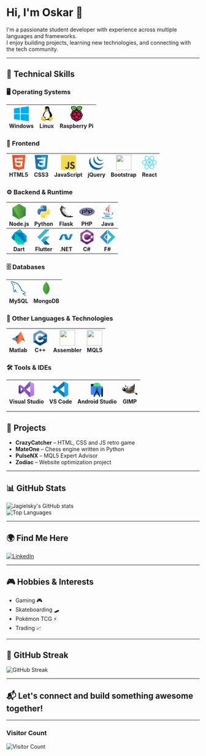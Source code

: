 # Hi, I'm Oskar 👋

I'm a passionate student developer with experience across multiple languages and frameworks.  
I enjoy building projects, learning new technologies, and connecting with the tech community.

---

## 🚀 Technical Skills

### 🖥️ Operating Systems
| <img src="https://raw.githubusercontent.com/devicons/devicon/master/icons/windows8/windows8-original.svg" width="40" height="40"/><br>**Windows** | <img src="https://raw.githubusercontent.com/devicons/devicon/master/icons/linux/linux-original.svg" width="40" height="40"/><br>**Linux** | <img src="https://raw.githubusercontent.com/devicons/devicon/master/icons/raspberrypi/raspberrypi-original.svg" width="40" height="40"/><br>**Raspberry Pi** |
|:---:|:---:|:---:|

### 🎨 Frontend
| <img src="https://raw.githubusercontent.com/devicons/devicon/master/icons/html5/html5-original.svg" width="40" height="40"/><br>**HTML5** | <img src="https://raw.githubusercontent.com/devicons/devicon/master/icons/css3/css3-original.svg" width="40" height="40"/><br>**CSS3** | <img src="https://raw.githubusercontent.com/devicons/devicon/master/icons/javascript/javascript-original.svg" width="40" height="40"/><br>**JavaScript** | <img src="https://raw.githubusercontent.com/devicons/devicon/master/icons/jquery/jquery-original.svg" width="40" height="40"/><br>**jQuery** | <img src="https://camo.githubusercontent.com/ecd695fb1ffadab6633f9fcdffaeebc58f3cca722260f0dec7dc607bd9d0e740/68747470733a2f2f676574626f6f7473747261702e636f6d2f646f63732f352e322f6173736574732f6272616e642f626f6f7473747261702d6c6f676f2d736861646f772e706e67" width="40" height="40"/><br>**Bootstrap** | <img src="https://raw.githubusercontent.com/devicons/devicon/master/icons/react/react-original.svg" width="40" height="40"/><br>**React** |
|:---:|:---:|:---:|:---:|:---:|:---:|

### ⚙️ Backend & Runtime
| <img src="https://raw.githubusercontent.com/devicons/devicon/master/icons/nodejs/nodejs-original.svg" width="40" height="40"/><br>**Node.js** | <img src="https://raw.githubusercontent.com/devicons/devicon/master/icons/python/python-original.svg" width="40" height="40"/><br>**Python** | <img src="https://raw.githubusercontent.com/devicons/devicon/master/icons/flask/flask-original.svg" width="40" height="40"/><br>**Flask** | <img src="https://raw.githubusercontent.com/devicons/devicon/master/icons/php/php-original.svg" width="40" height="40"/><br>**PHP** | <img src="https://raw.githubusercontent.com/devicons/devicon/master/icons/java/java-original.svg" width="40" height="40"/><br>**Java** |
|:---:|:---:|:---:|:---:|:---:|
| <img src="https://raw.githubusercontent.com/devicons/devicon/master/icons/dart/dart-original.svg" width="40" height="40"/><br>**Dart** | <img src="https://raw.githubusercontent.com/devicons/devicon/master/icons/flutter/flutter-original.svg" width="40" height="40"/><br>**Flutter** | <img src="https://raw.githubusercontent.com/devicons/devicon/master/icons/dot-net/dot-net-original.svg" width="40" height="40"/><br>**.NET** | <img src="https://raw.githubusercontent.com/devicons/devicon/master/icons/csharp/csharp-original.svg" width="40" height="40"/><br>**C#** | <img src="https://raw.githubusercontent.com/devicons/devicon/master/icons/fsharp/fsharp-original.svg" width="40" height="40"/><br>**F#** |

### 🗄️ Databases
| <img src="https://raw.githubusercontent.com/devicons/devicon/master/icons/mysql/mysql-original.svg" width="40" height="40"/><br>**MySQL** | <img src="https://raw.githubusercontent.com/devicons/devicon/master/icons/mongodb/mongodb-original.svg" width="40" height="40"/><br>**MongoDB** |
|:---:|:---:|

### 🔣 Other Languages & Technologies
| <img src="https://raw.githubusercontent.com/devicons/devicon/master/icons/matlab/matlab-original.svg" width="40" height="40"/><br>**Matlab** | <img src="https://raw.githubusercontent.com/devicons/devicon/master/icons/cplusplus/cplusplus-original.svg" width="40" height="40"/><br>**C++** | <img src="https://cdn-icons-png.flaticon.com/512/2250/2250218.png" width="40" height="40"/><br>**Assembler** | <img src="https://upload.wikimedia.org/wikipedia/commons/b/b1/MQL5_Community_Logo.png" width="40" height="40"/><br>**MQL5** |
|:---:|:---:|:---:|:---:|

### 🛠️ Tools & IDEs
| <img src="https://raw.githubusercontent.com/devicons/devicon/master/icons/visualstudio/visualstudio-original.svg" width="40" height="40"/><br>**Visual Studio** | <img src="https://raw.githubusercontent.com/devicons/devicon/master/icons/vscode/vscode-original.svg" width="40" height="40"/><br>**VS Code** | <img src="https://raw.githubusercontent.com/devicons/devicon/master/icons/androidstudio/androidstudio-original.svg" width="40" height="40"/><br>**Android Studio** | <img src="https://raw.githubusercontent.com/devicons/devicon/master/icons/gimp/gimp-original.svg" width="40" height="40"/><br>**GIMP** |
|:---:|:---:|:---:|:---:|

---

## 🧠 Projects

- **CrazyCatcher** – HTML, CSS and JS retro game  
- **MateOne** – Chess engine written in Python  
- **PulseNX** – MQL5 Expert Advisor  
- **Zodiac** – Website optimization project  

---

## 📊 GitHub Stats

![Jagielsky's GitHub stats](https://github-readme-stats.vercel.app/api?username=jagielsky&show_icons=true&theme=radical)  
![Top Languages](https://github-readme-stats.vercel.app/api/top-langs/?username=jagielsky&layout=compact&theme=radical)

---

## 🌍 Find Me Here

[![LinkedIn](https://img.shields.io/badge/LinkedIn-%230077B5.svg?style=for-the-badge&logo=linkedin&logoColor=white)](https://www.linkedin.com/in/jagielsky/)

---

## 🎮 Hobbies & Interests

- Gaming 🎮  
- Skateboarding 🛹  
- Pokémon TCG ⚡  
- Trading 📈  

---

## 📅 GitHub Streak

![GitHub Streak](https://github-readme-streak-stats.herokuapp.com/?user=jagielsky&theme=radical)

---

## 📬 Let's connect and build something awesome together!

---

### Visitor Count

![Visitor Count](https://profile-counter.glitch.me/jagielsky/count.svg)
